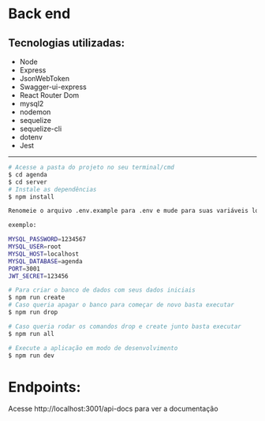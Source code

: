# Back end

<h2>Tecnologias utilizadas:</h2>
<ul>
    <li>Node</li>
    <li>Express</li>
    <li>JsonWebToken</li>
    <li>Swagger-ui-express</li>
    <li>React Router Dom</li>
    <li>mysql2</li>
    <li>nodemon</li>
    <li>sequelize</li>
    <li>sequelize-cli</li>
    <li>dotenv</li>
    <li>Jest</li>

</ul>
<hr>


```bash
# Acesse a pasta do projeto no seu terminal/cmd
$ cd agenda
$ cd server
# Instale as dependências
$ npm install

Renomeie o arquivo .env.example para .env e mude para suas variáveis locais

exemplo:

MYSQL_PASSWORD=1234567
MYSQL_USER=root
MYSQL_HOST=localhost
MYSQL_DATABASE=agenda
PORT=3001
JWT_SECRET=123456

# Para criar o banco de dados com seus dados iniciais
$ npm run create
# Caso queria apagar o banco para começar de novo basta executar
$ npm run drop

# Caso queria rodar os comandos drop e create junto basta executar
$ npm run all

# Execute a aplicação em modo de desenvolvimento
$ npm run dev

```

<h1>Endpoints:</h1>

Acesse
http://localhost:3001/api-docs
para ver a documentação

